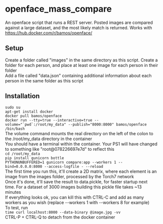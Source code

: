 # openface_mass_compare
An openface script that runs a REST server. Posted images are compared against a large dataset, and the most likely match is returned. Works with https://hub.docker.com/r/bamos/openface/

## Setup

Create a folder called "images" in the same directory as this script. Create a folder for each person, and place at least one image for each person in their folder  
Add a file called "data.json" containing additional information about each person in the same folder as this script

## Installation

`sudo su`  
`apt-get install docker`  
`docker pull bamos/openface`  
``docker run --tty=true --interactive=true --volume="`pwd`:/root/my_data" --publish="8000:8000" bamos/openface /bin/bash``  
The volume command mounts the real directory on the left of the colon to the /root/my_data directory in the container  
You should have a terminal within the container. Your PS1 will have changed to something like "root@078226697e7d" to reflect this  
`cd /root/my_data`  
`pip install gunicorn bottle`  
`PYTHONUNBUFFERED=1 gunicorn compare:app --workers 1 --bind=0.0.0.0:8000 --access-logfile - --reload`  
The first time you run this, it'll create a 2D matrix, where each element is an image from the images folder, processed by the Torch7 network  
Once it's done, it'll save the result to data.pickle, for faster startup next time. For a dataset of 3000 images building this pickle file takes ~13 minutes  
If everything looks ok, you can kill this with CTRL-C and add as many workers as you wish (replace --workers 1 with --workers 8 for example)  
To test, run  
`time curl localhost:8000 --data-binary @image.jpg -vv`  
CTRL-P + CTRL-Q to detach from the docker container  
